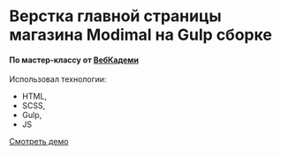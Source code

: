 # Верстка главной страницы магазина Modimal на Gulp сборке
#### По мастер-классу от [ВебКадеми](https://webcademy.ru)

Использовал технологии:
- HTML,
- SCSS,
- Gulp,
- JS


[Смотреть демо](https://aberukovweb.github.io/Modimal/)
